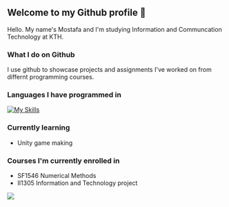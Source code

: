 ## Welcome to my Github profile 👋
Hello. My name's Mostafa and I'm studying Information and Communcation Technology at KTH.  
### What I do on Github
I use github to showcase projects and assignments I've worked on from differnt programming courses. 
### Languages I have programmed in
[![My Skills](https://skillicons.dev/icons?i=js,html,css,wasm,java)](https://skillicons.dev)
### Currently learning
* Unity game making

### Courses I'm currently enrolled in
* SF1546 Numerical Methods
* II1305 Information and Technology project

<!--
**MrFlamadak** is a ✨ _special_ ✨ repository because its `README.md` (this file) appears on your GitHub profile.

Here are some ideas to get you started:

- 🔭 I’m currently working on ...
currently solving algorithm and other programming problems in Elixir as well as creating a client-server socket framework in java.
- 🌱 I’m currently learning ...
- 👯 I’m looking to collaborate on ...
- 🤔 I’m looking for help with ...
- 💬 Ask me about ...
- 📫 How to reach me: ...
- 😄 Pronouns: ...
- ⚡ Fun fact: ...
-->


![](https://github-readme-stats.vercel.app/api/top-langs/?username=MrFlamadak&theme=dark&hide_border=false&include_all_commits=true&count_private=false&layout=compact)


